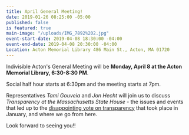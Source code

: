 ```yaml
---
title: April General Meeting!
date: 2019-01-26 08:25:00 -05:00
published: false
is featured: true
main-image: "/uploads/IMG_7892%202.jpg"
event-start-date: 2019-04-08 18:30:00 -04:00
event-end-date: 2019-04-08 20:30:00 -04:00
Location: Acton Memorial Library 486 Main St., Acton, MA 01720
---
```


Indivisible Acton's General Meeting will be **Monday, April 8 at the Acton Memorial Library, 6:30-8:30 PM**.

Social half hour starts at 6:30pm and the meeting starts at 7pm.

Representatives *Tami Gouveia* and *Jon Hecht* will join us to discuss *Transparency at the Massachusetts State House* - the issues and events that led up to the  [disappointing vote on transparency](https://www.masslive.com/news/2019/01/massachusetts-house-rejects-rules-meant-to-boost-transparency.html) that took place in January, and where we go from here.

Look forward to seeing you!!